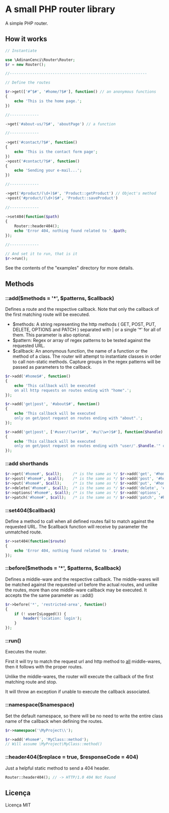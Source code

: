 # A small PHP router library

A simple PHP router.

## How it works

```php
// Instantiate

use \AdinanCenci\Router\Router;
$r = new Router();

//-------------------------------------------------------------

// Define the routes

$r->get(['#^$#', '#home/?$#'], function() // an anonymous functions
{
    echo 'This is the home page.';
})

//-------------

->get('#about-us/?$#', 'aboutPage') // a function

//-------------
    
->get('#contact/?$#', function() 
{
    echo 'This is the contact form page';
})    
->post('#contact/?$#', function() 
{
    echo 'Sending your e-mail...';
})

//-------------

->get('#product/(\d+)$#', 'Product::getProduct') // Object's method
->post('#product/(\d+)$#', 'Product::saveProduct')
    
//-------------
    
->set404(function($path) 
{
    Router::header404();
    echo 'Error 404, nothing found related to '.$path;
});

//-------------

// And set it to run, that is it
$r->run();

```

See the contents of the "examples" directory for more details.



## Methods

### ::add($methods = '*', $patterns, $callback)

Defines a route and the respective callback. Note that only the callback of the first matching route will be executed.

- $methods: A string representing the http methods ( GET, POST, PUT, DELETE, OPTIONS and PATCH ) separated with \| or a single '*' for all of them. This parameter is also optional.
- $pattern: Regex or array of regex patterns to be tested against the requested URL.
- $callback: An anonymous function, the name of a function or the method of a class. The router will attempt to instantiate classes in order to call non-static methods. Capture groups in the regex patterns will be passed as parameters to the callback.

```php
$r->add('#home$#', function() 
{
    echo 'This callback will be executed 
    on all http requests on routes ending with "home".';
});

$r->add('get|post', '#about$#', function() 
{
    echo 'This callback will be executed 
    only on get/post request on routes ending with "about".';
});

$r->add('get|post', ['#user/(\w+)$#', '#u/(\w+)$#'], function($handle) 
{
    echo 'This callback will be executed 
    only on get/post request on routes ending with "user/'.$handle.'" or "u/'.$handle.'"' ;
});
```

### ::add shorthands

```php 
$r->get('#home#', $call);     /* is the same as */ $r->add('get', '#home#', $call);
$r->post('#home#', $call);    /* is the same as */ $r->add('post', '#home#', $call);
$r->put('#home#', $call);     /* is the same as */ $r->add('put', '#home#', $call);
$r->delete('#home#', $call);  /* is the same as */ $r->add('delete', '#home#', $call);
$r->options('#home#', $call); /* is the same as */ $r->add('options', '#home#', $call);
$r->patch('#home#', $call);   /* is the same as */ $r->add('patch', '#home#', $call);
```

### ::set404($callback)

Define a method to call when all defined routes fail to match against the requested URL. The $callback function will receive by parameter the unmatched route.

```php
$r->set404(function($route) 
{
    echo 'Error 404, nothing found related to '.$route;
});
```

### ::before($methods = '*', $patterns, $callback)

Defines a middle-ware and the respective callback. The middle-wares will be matched against the requested url before the actual routes, and unlike the routes, more than one middle-ware callback may be executed. It accepts the the same parameter as ::add()

```php
$r->before('*', 'restricted-area', function() 
{
    if (! userIsLogged()) {
        header('location: login'); 
    }
});
```

### ::run()

Executes the router.

First it will try to match the request url and http method to <u>all</u> middle-wares, then it follows with the proper routes. 

Unlike the middle-wares, the router will execute the callback of the first matching route and stop.

It will throw an exception if unable to execute the callback associated.

### ::namespace($namespace)

Set the default namespace, so there will be no need to write the entire class name of the callback when defining the routes.

```php
$r->namespace('\MyProject\\');

$r->add('#home#', 'MyClass::method');
// Will assume \MyProject\MyClass::method()
```

### ::header404($replace = true, $responseCode = 404)

Just a helpful static method to send a 404 header.

```php
Router::header404(); // -> HTTP/1.0 404 Not Found
```

## Licença

Licença MIT